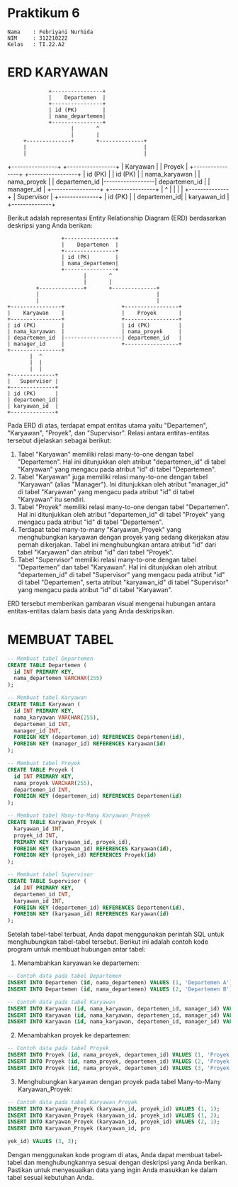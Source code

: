 # Praktikum 6
```
Nama    : Febriyani Nurhida
NIM     : 312210222
Kelas   : TI.22.A2
```
# ERD KARYAWAN
                 +----------------+
                 |    Departemen  |
                 +----------------+
                 | id (PK)        |
                 | nama_departemen|
                 +----------------+
                        |       ^
                        |       |
         +--------------+       +--------------+
         |                                     |
         |                                     |
+----------------+                  +-----------------+
|    Karyawan    |                  |    Proyek       |
+----------------+                  +-----------------+
| id (PK)        |                  | id (PK)         |
| nama_karyawan  |                  | nama_proyek     |
| departemen_id  |------------------| departemen_id   |
| manager_id     |                  +-----------------+
+----------------+
       |  ^
       |  |
       |  |
+--------------+
|   Supervisor |
+--------------+
| id (PK)      |
| departemen_id|
| karyawan_id  |
+--------------+


Berikut adalah representasi Entity Relationship Diagram (ERD) berdasarkan deskripsi yang Anda berikan:

```
                 +----------------+
                 |    Departemen  |
                 +----------------+
                 | id (PK)        |
                 | nama_departemen|
                 +----------------+
                        |       ^
                        |       |
         +--------------+       +--------------+
         |                                     |
         |                                     |
+----------------+                  +-----------------+
|    Karyawan    |                  |    Proyek       |
+----------------+                  +-----------------+
| id (PK)        |                  | id (PK)         |
| nama_karyawan  |                  | nama_proyek     |
| departemen_id  |------------------| departemen_id   |
| manager_id     |                  +-----------------+
+----------------+
       |  ^
       |  |
       |  |
+--------------+
|   Supervisor |
+--------------+
| id (PK)      |
| departemen_id|
| karyawan_id  |
+--------------+
```

Pada ERD di atas, terdapat empat entitas utama yaitu "Departemen", "Karyawan", "Proyek", dan "Supervisor". Relasi antara entitas-entitas tersebut dijelaskan sebagai berikut:

1. Tabel "Karyawan" memiliki relasi many-to-one dengan tabel "Departemen". Hal ini ditunjukkan oleh atribut "departemen_id" di tabel "Karyawan" yang mengacu pada atribut "id" di tabel "Departemen".
2. Tabel "Karyawan" juga memiliki relasi many-to-one dengan tabel "Karyawan" (alias "Manager"). Ini ditunjukkan oleh atribut "manager_id" di tabel "Karyawan" yang mengacu pada atribut "id" di tabel "Karyawan" itu sendiri.
3. Tabel "Proyek" memiliki relasi many-to-one dengan tabel "Departemen". Hal ini ditunjukkan oleh atribut "departemen_id" di tabel "Proyek" yang mengacu pada atribut "id" di tabel "Departemen".
4. Terdapat tabel many-to-many "Karyawan_Proyek" yang menghubungkan karyawan dengan proyek yang sedang dikerjakan atau pernah dikerjakan. Tabel ini menghubungkan antara atribut "id" dari tabel "Karyawan" dan atribut "id" dari tabel "Proyek".
5. Tabel "Supervisor" memiliki relasi many-to-one dengan tabel "Departemen" dan tabel "Karyawan". Hal ini ditunjukkan oleh atribut "departemen_id" di tabel "Supervisor" yang mengacu pada atribut "id" di tabel "Departemen", serta atribut "karyawan_id" di tabel "Supervisor" yang mengacu pada atribut "id" di tabel "Karyawan".

ERD tersebut memberikan gambaran visual mengenai hubungan antara entitas-entitas dalam basis data yang Anda deskripsikan.


# MEMBUAT TABEL 
```SQL
-- Membuat tabel Departemen
CREATE TABLE Departemen (
  id INT PRIMARY KEY,
  nama_departemen VARCHAR(255)
);

-- Membuat tabel Karyawan
CREATE TABLE Karyawan (
  id INT PRIMARY KEY,
  nama_karyawan VARCHAR(255),
  departemen_id INT,
  manager_id INT,
  FOREIGN KEY (departemen_id) REFERENCES Departemen(id),
  FOREIGN KEY (manager_id) REFERENCES Karyawan(id)
);

-- Membuat tabel Proyek
CREATE TABLE Proyek (
  id INT PRIMARY KEY,
  nama_proyek VARCHAR(255),
  departemen_id INT,
  FOREIGN KEY (departemen_id) REFERENCES Departemen(id)
);

-- Membuat tabel Many-to-Many Karyawan_Proyek
CREATE TABLE Karyawan_Proyek (
  karyawan_id INT,
  proyek_id INT,
  PRIMARY KEY (karyawan_id, proyek_id),
  FOREIGN KEY (karyawan_id) REFERENCES Karyawan(id),
  FOREIGN KEY (proyek_id) REFERENCES Proyek(id)
);

-- Membuat tabel Supervisor
CREATE TABLE Supervisor (
  id INT PRIMARY KEY,
  departemen_id INT,
  karyawan_id INT,
  FOREIGN KEY (departemen_id) REFERENCES Departemen(id),
  FOREIGN KEY (karyawan_id) REFERENCES Karyawan(id)
);
```


Setelah tabel-tabel terbuat, Anda dapat menggunakan perintah SQL untuk menghubungkan tabel-tabel tersebut. Berikut ini adalah contoh kode program untuk membuat hubungan antar tabel:

1. Menambahkan karyawan ke departemen:
```sql
-- Contoh data pada tabel Departemen
INSERT INTO Departemen (id, nama_departemen) VALUES (1, 'Departemen A');
INSERT INTO Departemen (id, nama_departemen) VALUES (2, 'Departemen B');

-- Contoh data pada tabel Karyawan
INSERT INTO Karyawan (id, nama_karyawan, departemen_id, manager_id) VALUES (1, 'Karyawan A', 1, 2);
INSERT INTO Karyawan (id, nama_karyawan, departemen_id, manager_id) VALUES (2, 'Karyawan B', 1, NULL);
INSERT INTO Karyawan (id, nama_karyawan, departemen_id, manager_id) VALUES (3, 'Karyawan C', 2, NULL);
```

2. Menambahkan proyek ke departemen:
```sql
-- Contoh data pada tabel Proyek
INSERT INTO Proyek (id, nama_proyek, departemen_id) VALUES (1, 'Proyek A', 1);
INSERT INTO Proyek (id, nama_proyek, departemen_id) VALUES (2, 'Proyek B', 1);
INSERT INTO Proyek (id, nama_proyek, departemen_id) VALUES (3, 'Proyek C', 2);
```

3. Menghubungkan karyawan dengan proyek pada tabel Many-to-Many Karyawan_Proyek:
```sql
-- Contoh data pada tabel Karyawan_Proyek
INSERT INTO Karyawan_Proyek (karyawan_id, proyek_id) VALUES (1, 1);
INSERT INTO Karyawan_Proyek (karyawan_id, proyek_id) VALUES (1, 2);
INSERT INTO Karyawan_Proyek (karyawan_id, proyek_id) VALUES (2, 1);
INSERT INTO Karyawan_Proyek (karyawan_id, pro

yek_id) VALUES (3, 3);
```

Dengan menggunakan kode program di atas, Anda dapat membuat tabel-tabel dan menghubungkannya sesuai dengan deskripsi yang Anda berikan. Pastikan untuk menyesuaikan data yang ingin Anda masukkan ke dalam tabel sesuai kebutuhan Anda.
